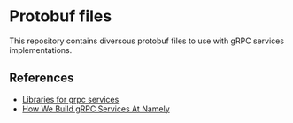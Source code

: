 # Protobuf files

This repository contains diversous protobuf files to use with gRPC services implementations.

## References

- [Libraries for grpc services](https://www.bugsnag.com/blog/libraries-for-grpc-services)
- [How We Build gRPC Services At Namely](https://medium.com/namely-labs/how-we-build-grpc-services-at-namely-52a3ae9e7c35)
